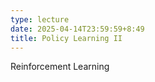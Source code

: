 ```yaml
---
type: lecture
date: 2025-04-14T23:59:59+8:49
title: Policy Learning II
---
```

Reinforcement Learning
